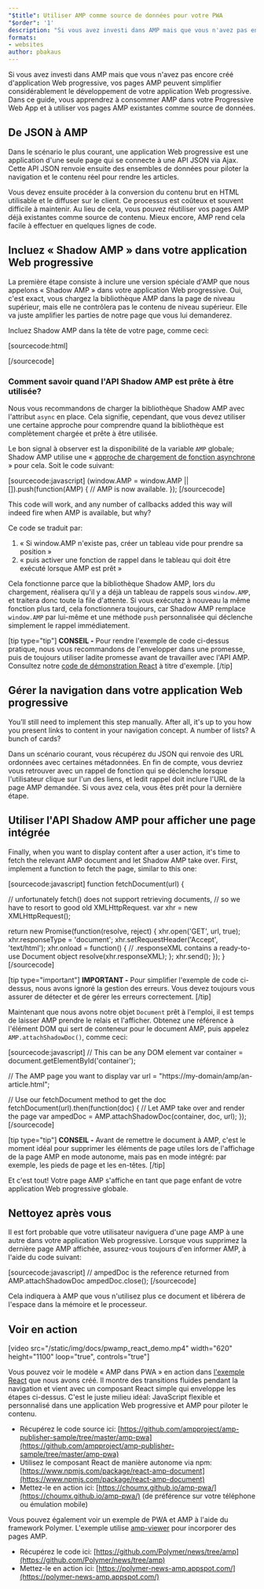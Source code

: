 ```yaml
---
"$title": Utiliser AMP comme source de données pour votre PWA
"$order": '1'
description: "Si vous avez investi dans AMP mais que vous n'avez pas encore créé d'application Web progressive, vos pages AMP peuvent simplifier considérablement le développement de votre application Web progressive."
formats:
- websites
author: pbakaus
---
```


Si vous avez investi dans AMP mais que vous n'avez pas encore créé d'application Web progressive, vos pages AMP peuvent simplifier considérablement le développement de votre application Web progressive. Dans ce guide, vous apprendrez à consommer AMP dans votre Progressive Web App et à utiliser vos pages AMP existantes comme source de données.

## De JSON à AMP

Dans le scénario le plus courant, une application Web progressive est une application d'une seule page qui se connecte à une API JSON via Ajax. Cette API JSON renvoie ensuite des ensembles de données pour piloter la navigation et le contenu réel pour rendre les articles.

Vous devez ensuite procéder à la conversion du contenu brut en HTML utilisable et le diffuser sur le client. Ce processus est coûteux et souvent difficile à maintenir. Au lieu de cela, vous pouvez réutiliser vos pages AMP déjà existantes comme source de contenu. Mieux encore, AMP rend cela facile à effectuer en quelques lignes de code.

## Incluez « Shadow AMP » dans votre application Web progressive

La première étape consiste à inclure une version spéciale d'AMP que nous appelons « Shadow AMP » dans votre application Web progressive. Oui, c'est exact, vous chargez la bibliothèque AMP dans la page de niveau supérieur, mais elle ne contrôlera pas le contenu de niveau supérieur. Elle va juste amplifier les parties de notre page que vous lui demanderez.

Incluez Shadow AMP dans la tête de votre page, comme ceci:

[sourcecode:html]
<!-- Asynchronously load the AMP-with-Shadow-DOM runtime library. -->
<script async src="https://cdn.ampproject.org/shadow-v0.js"></script>
[/sourcecode]

### Comment savoir quand l'API Shadow AMP est prête à être utilisée?

Nous vous recommandons de charger la bibliothèque Shadow AMP avec l'attribut `async` en place. Cela signifie, cependant, que vous devez utiliser une certaine approche pour comprendre quand la bibliothèque est complètement chargée et prête à être utilisée.

Le bon signal à observer est la disponibilité de la variable `AMP` globale; Shadow AMP utilise une « [approche de chargement de fonction asynchrone](http://mrcoles.com/blog/google-analytics-asynchronous-tracking-how-it-work/) » pour cela. Soit le code suivant:

[sourcecode:javascript]
(window.AMP = window.AMP || []).push(function(AMP) {
  // AMP is now available.
});
[/sourcecode]

This code will work, and any number of callbacks added this way will indeed fire when AMP is available, but why?

Ce code se traduit par:

1. « Si window.AMP n'existe pas, créer un tableau vide pour prendre sa position »
2. « puis activer une fonction de rappel dans le tableau qui doit être exécuté lorsque AMP est prêt »

Cela fonctionne parce que la bibliothèque Shadow AMP, lors du chargement, réalisera qu'il y a déjà un tableau de rappels sous `window.AMP`, et traitera donc toute la file d'attente. Si vous exécutez à nouveau la même fonction plus tard, cela fonctionnera toujours, car Shadow AMP remplace `window.AMP` par lui-même et une méthode `push` personnalisée qui déclenche simplement le rappel immédiatement.

[tip type="tip"] **CONSEIL -** Pour rendre l'exemple de code ci-dessus pratique, nous vous recommandons de l'envelopper dans une promesse, puis de toujours utiliser ladite promesse avant de travailler avec l'API AMP. Consultez notre [code de démonstration React](https://github.com/ampproject/amp-publisher-sample/blob/master/amp-pwa/src/components/amp-document/amp-document.js#L20) à titre d'exemple. [/tip]

## Gérer la navigation dans votre application Web progressive

You’ll still need to implement this step manually. After all, it's up to you how you present links to content in your navigation concept. A number of lists? A bunch of cards?

Dans un scénario courant, vous récupérez du JSON qui renvoie des URL ordonnées avec certaines métadonnées. En fin de compte, vous devriez vous retrouver avec un rappel de fonction qui se déclenche lorsque l'utilisateur clique sur l'un des liens, et ledit rappel doit inclure l'URL de la page AMP demandée. Si vous avez cela, vous êtes prêt pour la dernière étape.

## Utiliser l'API Shadow AMP pour afficher une page intégrée

Finally, when you want to display content after a user action, it's time to fetch the relevant AMP document and let Shadow AMP take over. First, implement a function to fetch the page, similar to this one:

[sourcecode:javascript]
function fetchDocument(url) {

  // unfortunately fetch() does not support retrieving documents,
  // so we have to resort to good old XMLHttpRequest.
  var xhr = new XMLHttpRequest();

  return new Promise(function(resolve, reject) {
    xhr.open('GET', url, true);
    xhr.responseType = 'document';
    xhr.setRequestHeader('Accept', 'text/html');
    xhr.onload = function() {
      // .responseXML contains a ready-to-use Document object
      resolve(xhr.responseXML);
    };
    xhr.send();
  });
}
[/sourcecode]

[tip type="important"] **IMPORTANT -** Pour simplifier l'exemple de code ci-dessus, nous avons ignoré la gestion des erreurs. Vous devez toujours vous assurer de détecter et de gérer les erreurs correctement. [/tip]

Maintenant que nous avons notre objet `Document` prêt à l'emploi, il est temps de laisser AMP prendre le relais et l'afficher. Obtenez une référence à l'élément DOM qui sert de conteneur pour le document AMP, puis appelez `AMP.attachShadowDoc()`, comme ceci:

[sourcecode:javascript]
// This can be any DOM element
var container = document.getElementById('container');

// The AMP page you want to display
var url = "https://my-domain/amp/an-article.html";

// Use our fetchDocument method to get the doc
fetchDocument(url).then(function(doc) {
  // Let AMP take over and render the page
  var ampedDoc = AMP.attachShadowDoc(container, doc, url);
});
[/sourcecode]

[tip type="tip"] **CONSEIL -** Avant de remettre le document à AMP, c'est le moment idéal pour supprimer les éléments de page utiles lors de l'affichage de la page AMP en mode autonome, mais pas en mode intégré: par exemple, les pieds de page et les en-têtes. [/tip]

Et c'est tout! Votre page AMP s'affiche en tant que page enfant de votre application Web progressive globale.

## Nettoyez après vous

Il est fort probable que votre utilisateur naviguera d'une page AMP à une autre dans votre application Web progressive. Lorsque vous supprimez la dernière page AMP affichée, assurez-vous toujours d'en informer AMP, à l'aide du code suivant:

[sourcecode:javascript]
// ampedDoc is the reference returned from AMP.attachShadowDoc
ampedDoc.close();
[/sourcecode]

Cela indiquera à AMP que vous n'utilisez plus ce document et libérera de l'espace dans la mémoire et le processeur.

## Voir en action

[video src="/static/img/docs/pwamp_react_demo.mp4" width="620" height="1100" loop="true", controls="true"]

Vous pouvez voir le modèle « AMP dans PWA » en action dans [l'exemple React](https://github.com/ampproject/amp-publisher-sample/tree/master/amp-pwa) que nous avons créé. Il montre des transitions fluides pendant la navigation et vient avec un composant React simple qui enveloppe les étapes ci-dessus. C'est le juste milieu idéal: JavaScript flexible et personnalisé dans une application Web progressive et AMP pour piloter le contenu.

- Récupérez le code source ici: [https://github.com/ampproject/amp-publisher-sample/tree/master/amp-pwa](https://github.com/ampproject/amp-publisher-sample/tree/master/amp-pwa)
- Utilisez le composant React de manière autonome via npm: [https://www.npmjs.com/package/react-amp-document](https://www.npmjs.com/package/react-amp-document)
- Mettez-le en action ici: [https://choumx.github.io/amp-pwa/](https://choumx.github.io/amp-pwa/) (de préférence sur votre téléphone ou émulation mobile)

Vous pouvez également voir un exemple de PWA et AMP à l'aide du framework Polymer. L'exemple utilise [amp-viewer](https://github.com/PolymerLabs/amp-viewer/) pour incorporer des pages AMP.

- Récupérez le code ici: [https://github.com/Polymer/news/tree/amp](https://github.com/Polymer/news/tree/amp)
- Mettez-le en action ici: [https://polymer-news-amp.appspot.com/](https://polymer-news-amp.appspot.com/)
